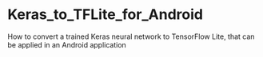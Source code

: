 # Keras_to_TFLite_for_Android
How to convert a trained Keras neural network to TensorFlow Lite, that can be applied in an Android application
